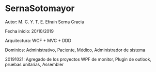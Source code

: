 # SernaSotomayor

Autor: M. C. Y. T. E. Efraín Serna Gracia

Fecha inicio: 20/10/2019

Arquitectura: WCF + MVC + DDD

Dominios: Administrativo, Paciente, Médico, Administrador de sistema

20191021: Agregado de los proyectos WPF de monitor, Plugin de outlook, pruebas unitarias, Assembler

